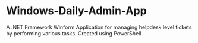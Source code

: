 # Windows-Daily-Admin-App
A .NET Framework Winform Application for managing helpdesk level tickets by performing various tasks. Created using PowerShell.

